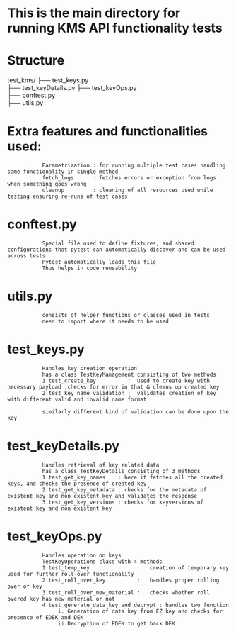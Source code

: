 # This is the main directory for running KMS API functionality tests

# Structure
test_kms/
├── test_keys.py       
├── test_keyDetails.py 
├── test_keyOps.py    
├── conftest.py       
├── utils.py 

# Extra features and functionalities used:
               Parametrization : for running multiple test cases handling same functionality in single method 
               fetch_logs      : fetches errors or exception from logs when something goes wrong
               cleanup         : cleaning of all resources used while testing ensuring re-runs of test cases


# conftest.py
               Special file used to define fixtures, and shared configurations that pytest can automatically discover and can be used across tests.
               Pytest automatically loads this file
               Thus helps in code reusability

# utils.py
               consists of helper functions or classes used in tests
               need to import where it needs to be used

# test_keys.py 
               Handles key creation operation
               has a class TestKeyManagement consisting of two methods 
               1.test_create_key          :  used to create key with necessary payload ,checks for error in that & cleans up created key
               2.test_key_name_validation :  validates creation of key with different valid and invalid name format 

               similarly different kind of validation can be done upon the key

# test_keyDetails.py
               Handles retrieval of key related data
               has a class TestKeyDetails consisting of 3 methods
               1.test_get_key_names    : here it fetches all the created keys, and checks the presence of created key
               2.test_get_key_metadata : checks for the metadata of existent key and non existent key and validates the response
               3.test_get_key_versions : checks for keyversions of existent key and non existent key

# test_keyOps.py
               Handles operation on keys
               TestKeyOperations class with 4 methods
               1.test_temp_key               :   creation of temporary key used for further roll-over functionality
               2.test_roll_over_key          :   handles proper rolling over of key
               3.test_roll_over_new_material :   checks whether roll overed key has new material or not
               4.test_generate_data_key_and_decrypt : handles two function
                    i. Generation of data key from EZ key and checks for presence of EDEK and DEK 
                    ii.Decryption of EDEK to get back DEK 
               